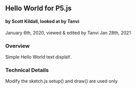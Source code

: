 ## Hello World for P5.js
#### by Scott Kildall, looked at by Tanvi
January 6th, 2020, viewed & edited by Tanvi Jan 28th, 2021


### Overview
Simple Hello World text displaY.

### Technical Details

Modify the sketch.js setup() and draw() are used only